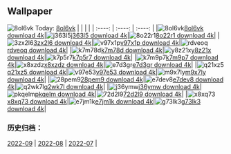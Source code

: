 ## Wallpaper
![8ol6vk](https://w.wallhaven.cc/full/8o/wallhaven-8ol6vk.jpg) Today: [8ol6vk](https://th.wallhaven.cc/small/8o/8ol6vk.jpg)
|      |      |      |
| :----: | :----: | :----: |
|![8ol6vk](https://th.wallhaven.cc/small/8o/8ol6vk.jpg)[8ol6vk download 4k](https://wallhaven.cc/w/8ol6vk)|![j363l5](https://th.wallhaven.cc/small/j3/j363l5.jpg)[j363l5 download 4k](https://wallhaven.cc/w/j363l5)|![8o22r1](https://th.wallhaven.cc/small/8o/8o22r1.jpg)[8o22r1 download 4k](https://wallhaven.cc/w/8o22r1)|
|![3zx2l6](https://th.wallhaven.cc/small/3z/3zx2l6.jpg)[3zx2l6 download 4k](https://wallhaven.cc/w/3zx2l6)|![v97x1p](https://th.wallhaven.cc/small/v9/v97x1p.jpg)[v97x1p download 4k](https://wallhaven.cc/w/v97x1p)|![rdveoq](https://th.wallhaven.cc/small/rd/rdveoq.jpg)[rdveoq download 4k](https://wallhaven.cc/w/rdveoq)|
|![k7m78d](https://th.wallhaven.cc/small/k7/k7m78d.jpg)[k7m78d download 4k](https://wallhaven.cc/w/k7m78d)|![y8z21x](https://th.wallhaven.cc/small/y8/y8z21x.jpg)[y8z21x download 4k](https://wallhaven.cc/w/y8z21x)|![k7p5r7](https://th.wallhaven.cc/small/k7/k7p5r7.jpg)[k7p5r7 download 4k](https://wallhaven.cc/w/k7p5r7)|
|![k7m9p7](https://th.wallhaven.cc/small/k7/k7m9p7.jpg)[k7m9p7 download 4k](https://wallhaven.cc/w/k7m9p7)|![x8xzdz](https://th.wallhaven.cc/small/x8/x8xzdz.jpg)[x8xzdz download 4k](https://wallhaven.cc/w/x8xzdz)|![e7d3gr](https://th.wallhaven.cc/small/e7/e7d3gr.jpg)[e7d3gr download 4k](https://wallhaven.cc/w/e7d3gr)|
|![q21xz5](https://th.wallhaven.cc/small/q2/q21xz5.jpg)[q21xz5 download 4k](https://wallhaven.cc/w/q21xz5)|![v97e53](https://th.wallhaven.cc/small/v9/v97e53.jpg)[v97e53 download 4k](https://wallhaven.cc/w/v97e53)|![m9x7ly](https://th.wallhaven.cc/small/m9/m9x7ly.jpg)[m9x7ly download 4k](https://wallhaven.cc/w/m9x7ly)|
|![28pem9](https://th.wallhaven.cc/small/28/28pem9.jpg)[28pem9 download 4k](https://wallhaven.cc/w/28pem9)|![e7dev8](https://th.wallhaven.cc/small/e7/e7dev8.jpg)[e7dev8 download 4k](https://wallhaven.cc/w/e7dev8)|![q2wk7l](https://th.wallhaven.cc/small/q2/q2wk7l.jpg)[q2wk7l download 4k](https://wallhaven.cc/w/q2wk7l)|
|![j36ymw](https://th.wallhaven.cc/small/j3/j36ymw.jpg)[j36ymw download 4k](https://wallhaven.cc/w/j36ymw)|![pkqelm](https://th.wallhaven.cc/small/pk/pkqelm.jpg)[pkqelm download 4k](https://wallhaven.cc/w/pkqelm)|![72d2l9](https://th.wallhaven.cc/small/72/72d2l9.jpg)[72d2l9 download 4k](https://wallhaven.cc/w/72d2l9)|
|![x8xq73](https://th.wallhaven.cc/small/x8/x8xq73.jpg)[x8xq73 download 4k](https://wallhaven.cc/w/x8xq73)|![e7jm1k](https://th.wallhaven.cc/small/e7/e7jm1k.jpg)[e7jm1k download 4k](https://wallhaven.cc/w/e7jm1k)|![g73lk3](https://th.wallhaven.cc/small/g7/g73lk3.jpg)[g73lk3 download 4k](https://wallhaven.cc/w/g73lk3)|

### 历史归档：
[2022-09](https://github.com/april-projects/april-wallpaper/tree/main/picture/2022-09/) | [2022-08](https://github.com/april-projects/april-wallpaper/tree/main/picture/2022-08/) | [2022-07](https://github.com/april-projects/april-wallpaper/tree/main/picture/2022-07/) | 